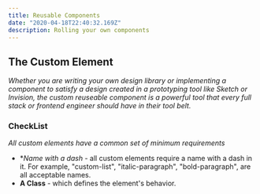```yaml
---
title: Reusable Components 
date: "2020-04-18T22:40:32.169Z"
description: Rolling your own components
---
```


## The Custom Element

_Whether you are writing your own design library or implementing a component to satisfy a design created in a prototyping tool like Sketch or Invision, the custom reuseable component is a powerful tool that every full stack or frontend engineer should have in their tool belt._

### CheckList

_All custom elements have a common set of minimum requirements_
- **Name with a dash* - all custom elements require a name with a dash in it. For example, "custom-list", "italic-paragraph", "bold-paragraph", are all acceptable names.
- **A Class** - which defines the element's behavior.

